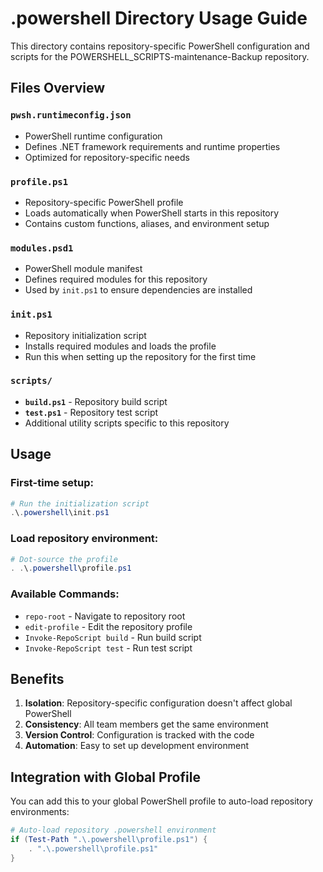 # .powershell Directory Usage Guide

This directory contains repository-specific PowerShell configuration and scripts for the POWERSHELL_SCRIPTS-maintenance-Backup repository.

## Files Overview

### `pwsh.runtimeconfig.json`
- PowerShell runtime configuration
- Defines .NET framework requirements and runtime properties
- Optimized for repository-specific needs

### `profile.ps1`
- Repository-specific PowerShell profile
- Loads automatically when PowerShell starts in this repository
- Contains custom functions, aliases, and environment setup

### `modules.psd1`
- PowerShell module manifest
- Defines required modules for this repository
- Used by `init.ps1` to ensure dependencies are installed

### `init.ps1`
- Repository initialization script
- Installs required modules and loads the profile
- Run this when setting up the repository for the first time

### `scripts/`
- **`build.ps1`** - Repository build script
- **`test.ps1`** - Repository test script
- Additional utility scripts specific to this repository

## Usage

### First-time setup:
```powershell
# Run the initialization script
.\.powershell\init.ps1
```

### Load repository environment:
```powershell
# Dot-source the profile
. .\.powershell\profile.ps1
```

### Available Commands:
- `repo-root` - Navigate to repository root
- `edit-profile` - Edit the repository profile
- `Invoke-RepoScript build` - Run build script
- `Invoke-RepoScript test` - Run test script

## Benefits

1. **Isolation**: Repository-specific configuration doesn't affect global PowerShell
2. **Consistency**: All team members get the same environment
3. **Version Control**: Configuration is tracked with the code
4. **Automation**: Easy to set up development environment

## Integration with Global Profile

You can add this to your global PowerShell profile to auto-load repository environments:

```powershell
# Auto-load repository .powershell environment
if (Test-Path ".\.powershell\profile.ps1") {
    . ".\.powershell\profile.ps1"
}
```

